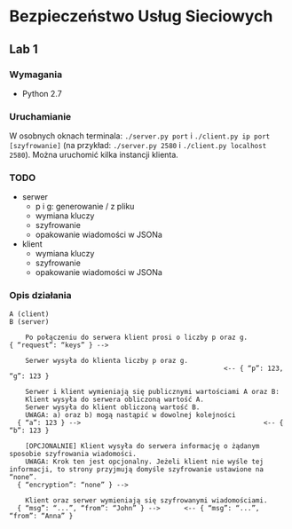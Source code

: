# Bezpieczeństwo Usług Sieciowych

## Lab 1

### Wymagania
- Python 2.7

### Uruchamianie

W osobnych oknach terminala: `./server.py port` i `./client.py ip port [szyfrowanie]` (na przykład: `./server.py 2580` i `./client.py localhost 2580`). Można uruchomić kilka instancji klienta.

### TODO
- serwer
	- p i g: generowanie / z pliku
	- wymiana kluczy
	- szyfrowanie
  - opakowanie wiadomości w JSONa
- klient
	- wymiana kluczy
	- szyfrowanie
  - opakowanie wiadomości w JSONa

### Opis działania
```
A (client)                                                            B (server)

    Po połączeniu do serwera klient prosi o liczby p oraz g.
{ “request”: “keys” } --> 

    Serwer wysyła do klienta liczby p oraz g.
                                                      <-- { “p”: 123, “g”: 123 }
						      
    Serwer i klient wymieniają się publicznymi wartościami A oraz B:
    Klient wysyła do serwera obliczoną wartość A.
    Serwer wysyła do klient obliczoną wartość B.
    UWAGA: a) oraz b) mogą nastąpić w dowolnej kolejności
  { “a”: 123 } -->                                              <-- { “b”: 123 }
  
    [OPCJONALNIE] Klient wysyła do serwera informację o żądanym sposobie szyfrowania wiadomości.
    UWAGA: Krok ten jest opcjonalny. Jeżeli klient nie wyśle tej informacji, to strony przyjmują domyśle szyfrowanie ustawione na “none”.
  { “encryption”: “none” } -->  
  
    Klient oraz serwer wymieniają się szyfrowanymi wiadomościami.
  { “msg”: “...”, “from”: “John” } -->      <-- { “msg”: “...”, “from”: “Anna” }
  ```
